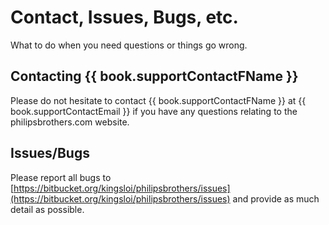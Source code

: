 # Contact, Issues, Bugs, etc.

What to do when you need questions or things go wrong.

## Contacting {{ book.supportContactFName }}

Please do not hesitate to contact {{ book.supportContactFName }} at {{ book.supportContactEmail }} if you have any questions relating to the philipsbrothers.com website.

## Issues/Bugs

Please report all bugs to [https://bitbucket.org/kingsloi/philipsbrothers/issues](https://bitbucket.org/kingsloi/philipsbrothers/issues) and provide as much detail as possible.


